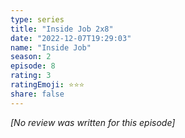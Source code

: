 ```yaml
---
type: series
title: "Inside Job 2x8"
date: "2022-12-07T19:29:03"
name: "Inside Job"
season: 2
episode: 8
rating: 3
ratingEmoji: ⭐️⭐️⭐️
share: false
---
```


*[No review was written for this episode]*
